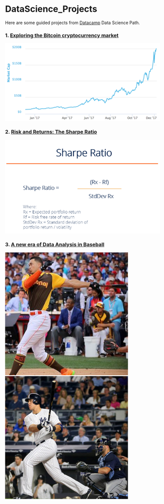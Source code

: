 # DataScience_Projects

Here are some guided projects from [Datacamp](https://www.datacamp.com/home) Data Science Path.

### 1. [Exploring the Bitcoin cryptocurrency market](./1_Bitcoin_Cryptocurrency_Market/1_Bitcoin_Cryptocurrency_Market.ipynb)
<img src="./1_Bitcoin_Cryptocurrency_Market/img/bitcoint_market_cap_2017.png" alt="Bitcoin Market Cap 2017">

### 2. [Risk and Returns: The Sharpe Ratio](./2_The_Sharpe_Ratio)
<img src="./2_The_Sharpe_Ratio/img/sharpe-ratio.png" alt="Sharpe Ratio explained">

### 3. [A new era of Data Analysis in Baseball](./3.Data_Analysis_Baseball)
<p float="left">
  <img src="./3_Data_analysis_Baseball/img/stanton_wide.jpg" alt="Stanton" style="border:20px" width="400px" height="400px"><img src="./3_Data_analysis_Baseball/img/judge_wide.jpg" alt="Judge" style="border:20px" width="400px" height="400px">
</p>
